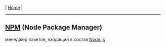 | [Home](../README.md) |

- - - - - - - - - - - - - - - - - - - - - - - - - - - - - - - - - - - - - - - -
## [NPM][npm] (Node Package Manager)  
  менеджер пакетов, входящий в состав [Node.js][npm_1]  

[npm]: https://www.npmjs.com/ "NPM"
[npm_1]: https://nodejs.org/en/ "Node.js"